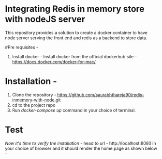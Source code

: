 # Integrating  Redis in memory store with nodeJS server
This repository provides a solution to create a docker container to have node server serving the front end and redis as a backend to store data.

#Pre requisites -

1. Install docker - Install docker from the official dockerhub site - https://docs.docker.com/docker-for-mac/


# Installation -

1. Clone the repository - https://github.com/saurabhthareja90/redis-inmemory-with-node.git
2. cd to the project repo 
3. Run *docker-compose up* command in your choice of terminal.

# Test
*Now it's time to verify the installation* - head to url - http://localhost:8080 in your choice of browser and it should render the home page as shown below -

